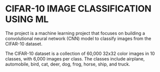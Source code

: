 # CIFAR-10 IMAGE CLASSIFICATION USING ML

The project is a machine learning project that focuses on building a convolutional neural network (CNN) model to classify images from the CIFAR-10 dataset.

The CIFAR-10 dataset is a collection of 60,000 32x32 color images in 10 classes, with 6,000 images per class. The classes include airplane, automobile, bird, cat, deer, dog, frog, horse, ship, and truck.

